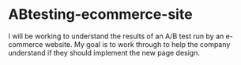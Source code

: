# ABtesting-ecommerce-site
I will be working to understand the results of an A/B test run by an e-commerce website. My goal is to work through to help the company understand if they should implement the new page design.
